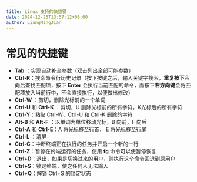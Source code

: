 ```yaml
---
title: Linux 支持的快捷键
date: 2024-12-25T13:57:12+08:00
author: LiangMingJian
---
```


# 常见的快捷键

- **Tab** ：实现自动补全参数（双击列出全部可能参数）
- **Ctrl-R**：搜索命令行历史记录（按下按键之后，输入关键字搜索，**重复按下**会向后查找匹配项，按下 **Enter** 会执行当前匹配的命令，而按下**右方向键**会将匹配项放入当前行中，不会直接执行，以便做出修改）
- **Ctrl-W** ：剪切，删除光标前的一个单词
- **Ctrl-U** 和 **Ctrl-K** ：剪切，U 删除光标前的所有字符，K光标后的所有字符
- **Ctrl-Y**：粘贴 Ctrl-W、Ctrl-U 和 Ctrl-K 删除的字符
- **Alt-B** 和 **Alt-F** ：以单词为单位移动光标，B 向前，F 向后
- **Ctrl-A** 和 **Ctrl-E**：A 将光标移至行首， E 将光标移至行尾
- **Ctrl-L** ：清屏
- **Ctrl-C**：中断终端正在执行的任务并开启一个新的一行
- **Ctrl-Z**：暂停在终端运行的任务，使用 **fg** 命令可以使暂停恢复
- **Ctrl+D**：退出，如果是切换过来的用户，则执行这个命令回退到原用户
- **Ctrl+S**：锁定终端，使之任何人无法输入
- **Ctrl+Q**：解锁 Ctrl+S 的锁定状态
